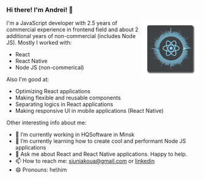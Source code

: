 ### Hi there! I'm Andrei! 👋

<img align="right" src="https://github.com/MinskLeo/minskleo/blob/master/rn-logo.png" alt="Illustration of Kaya speaking at a conference with coding bubbles in background" width=150px height=150px />

I'm a JavaScript developer with 2.5 years of commercial experience in frontend field and about 2 additional years of non-commercial (includes Node JS). Mostly I worked with:
- React
- React Native
- Node JS (non-commerical)

Also I'm good at:
- Optimizing React applications
- Making flexible and reusable components
- Separating logics in React applications
- Making responsive UI in mobile applications (React Native)

Other interesting info about me:
- 🔭 I’m currently working in HQSoftware in Minsk
- 🌱 I’m currently learning how to create cool and performant Node JS applications
- 💬 Ask me about React and React Native applications. Happy to help.
- 📫 How to reach me: siuniakoua@gmail.com or [linkedin](https://www.linkedin.com/in/minskleo/)
- 😄 Pronouns: he\him
